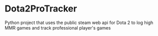 # Dota2ProTracker
Python project that uses the public steam web api for Dota 2 to log high MMR games and track professional player's games
